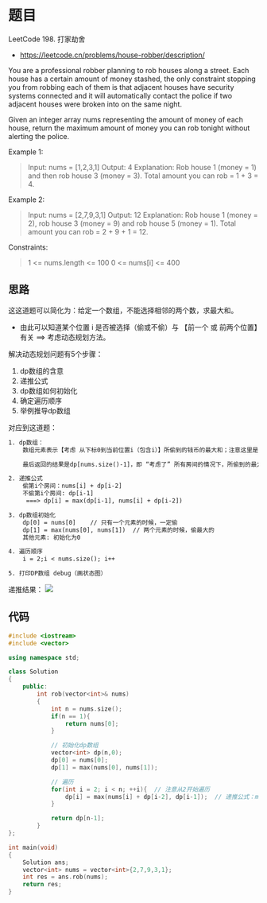# 题目
LeetCode 198. 打家劫舍
- https://leetcode.cn/problems/house-robber/description/


You are a professional robber planning to rob houses along a street. Each house has a certain amount of money stashed, the only constraint stopping you from robbing each of them is that adjacent houses have security systems connected and it will automatically contact the police if two adjacent houses were broken into on the same night.

Given an integer array nums representing the amount of money of each house, return the maximum amount of money you can rob tonight without alerting the police.

Example 1:

>Input: nums = [1,2,3,1]
Output: 4
Explanation: Rob house 1 (money = 1) and then rob house 3 (money = 3).
Total amount you can rob = 1 + 3 = 4.

Example 2:

>Input: nums = [2,7,9,3,1]
Output: 12
Explanation: Rob house 1 (money = 2), rob house 3 (money = 9) and rob house 5 (money = 1).
Total amount you can rob = 2 + 9 + 1 = 12.


Constraints:

>1 <= nums.length <= 100
0 <= nums[i] <= 400

## 思路
这这道题可以简化为：给定一个数组，不能选择相邻的两个数，求最大和。
- 由此可以知道某个位置 i 是否被选择（偷或不偷）与 【前一个 或 前两个位置】有关 ==> 考虑动态规划方法。

解决动态规划问题有5个步骤：
1. dp数组的含意
2. 递推公式
3. dp数组如何初始化
4. 确定遍历顺序
5. 举例推导dp数组

对应到这道题：
```txt
1. dp数组： 
    数组元素表示【考虑 从下标0到当前位置i（包含i）】所偷到的钱币的最大和；注意这里是“考虑”，并不一定偷第i个房间。

    最后返回的结果是dp[nums.size()-1]，即 “考虑了” 所有房间的情况下，所偷到的最大和。

2. 递推公式
    偷第i个房间：nums[i] + dp[i-2]
    不偷第i个房间: dp[i-1]
     ===> dp[i] = max(dp[i-1], nums[i] + dp[i-2])

3. dp数组初始化
    dp[0] = nums[0]    // 只有一个元素的时候，一定偷
    dp[1] = max(nums[0], nums[1])  // 两个元素的时候，偷最大的
    其他元素: 初始化为0

4. 遍历顺序
    i = 2;i < nums.size(); i++

5. 打印DP数组 debug（画状态图）
```

递推结果：
![](https://code-thinking-1253855093.file.myqcloud.com/pics/20210221170954115.jpg)


## 代码
```cpp
#include <iostream>
#include <vector>

using namespace std;

class Solution
{
    public:
        int rob(vector<int>& nums)
        {
            int n = nums.size();
            if(n == 1){
                return nums[0];
            }

            // 初始化dp数组
            vector<int> dp(n,0);
            dp[0] = nums[0];
            dp[1] = max(nums[0], nums[1]);

            // 遍历
            for(int i = 2; i < n; ++i){  // 注意从2开始遍历
                dp[i] = max(nums[i] + dp[i-2], dp[i-1]);  // 递推公式：max(偷当前节点，不偷当前节点）
            }

            return dp[n-1];
        }
};

int main(void)
{
    Solution ans;
    vector<int> nums = vector<int>{2,7,9,3,1};
    int res = ans.rob(nums);
    return res;
}
```
